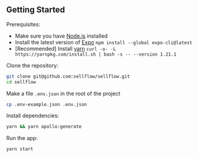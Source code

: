 ## Getting Started

Prerequisites:

- Make sure you have [Node.js](https://nodejs.org) installed
- Install the latest version of [Expo](https://expo.io/learn)
  `npm install --global expo-cli@latest`
- [Recommended] Install [yarn](https://legacy.yarnpkg.com/docs/install)
  `curl -o- -L https://yarnpkg.com/install.sh | bash -s -- --version 1.21.1`


Clone the repository:

```sh
git clone git@github.com:sellflow/sellflow.git
cd sellflow
```

Make a file `.env.json` in the root of the project

```sh
cp .env-example.json .env.json
```

Install dependencies:

```sh
yarn && yarn apollo:generate
```

Run the app:

```sh
yarn start
```

